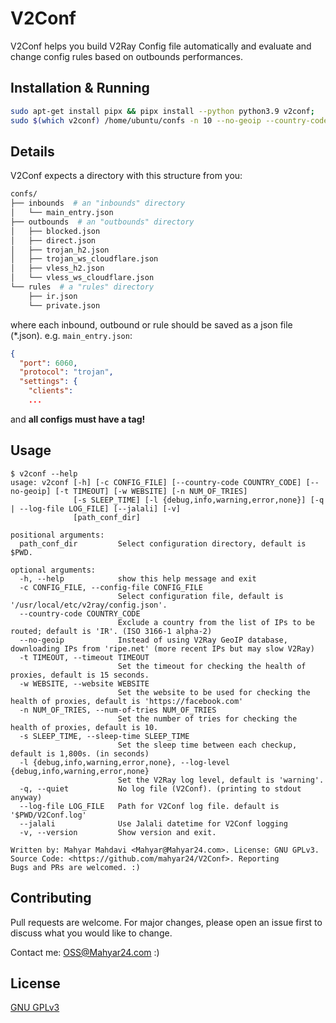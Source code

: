 # V2Conf

V2Conf helps you build V2Ray Config file automatically and evaluate and change config rules based on outbounds performances.
## Installation & Running

```bash
sudo apt-get install pipx && pipx install --python python3.9 v2conf;
sudo $(which v2conf) /home/ubuntu/confs -n 10 --no-geoip --country-code 'IR' --jalali --log-file /home/ubuntu/v2conf.log 
```

## Details

V2Conf expects a directory with this structure from you:
```bash
confs/
├── inbounds  # an "inbounds" directory
│   └── main_entry.json
├── outbounds  # an "outbounds" directory
│   ├── blocked.json
│   ├── direct.json
│   ├── trojan_h2.json
│   ├── trojan_ws_cloudflare.json
│   ├── vless_h2.json
│   └── vless_ws_cloudflare.json
└── rules  # a "rules" directory
    ├── ir.json
    └── private.json
```
where each inbound, outbound or rule should be saved as a json file (*.json).
e.g. `main_entry.json`:
```json
{
  "port": 6060,
  "protocol": "trojan",
  "settings": {
    "clients":
    ...
```
and **all configs must have a tag!**


## Usage
```
$ v2conf --help
usage: v2conf [-h] [-c CONFIG_FILE] [--country-code COUNTRY_CODE] [--no-geoip] [-t TIMEOUT] [-w WEBSITE] [-n NUM_OF_TRIES]
              [-s SLEEP_TIME] [-l {debug,info,warning,error,none}] [-q | --log-file LOG_FILE] [--jalali] [-v]
              [path_conf_dir]

positional arguments:
  path_conf_dir         Select configuration directory, default is $PWD.

optional arguments:
  -h, --help            show this help message and exit
  -c CONFIG_FILE, --config-file CONFIG_FILE
                        Select configuration file, default is '/usr/local/etc/v2ray/config.json'.
  --country-code COUNTRY_CODE
                        Exclude a country from the list of IPs to be routed; default is 'IR'. (ISO 3166-1 alpha-2)
  --no-geoip            Instead of using V2Ray GeoIP database, downloading IPs from 'ripe.net' (more recent IPs but may slow V2Ray)
  -t TIMEOUT, --timeout TIMEOUT
                        Set the timeout for checking the health of proxies, default is 15 seconds.
  -w WEBSITE, --website WEBSITE
                        Set the website to be used for checking the health of proxies, default is 'https://facebook.com'
  -n NUM_OF_TRIES, --num-of-tries NUM_OF_TRIES
                        Set the number of tries for checking the health of proxies, default is 10.
  -s SLEEP_TIME, --sleep-time SLEEP_TIME
                        Set the sleep time between each checkup, default is 1,800s. (in seconds)
  -l {debug,info,warning,error,none}, --log-level {debug,info,warning,error,none}
                        Set the V2Ray log level, default is 'warning'.
  -q, --quiet           No log file (V2Conf). (printing to stdout anyway)
  --log-file LOG_FILE   Path for V2Conf log file. default is '$PWD/V2Conf.log'
  --jalali              Use Jalali datetime for V2Conf logging
  -v, --version         Show version and exit.

Written by: Mahyar Mahdavi <Mahyar@Mahyar24.com>. License: GNU GPLv3. Source Code: <https://github.com/mahyar24/V2Conf>. Reporting
Bugs and PRs are welcomed. :)
```
## Contributing
Pull requests are welcome. For major changes, please open an issue first to discuss what you would like to change.

Contact me: <OSS@Mahyar24.com> :)

## License
[GNU GPLv3 ](https://choosealicense.com/licenses/gpl-3.0/)
